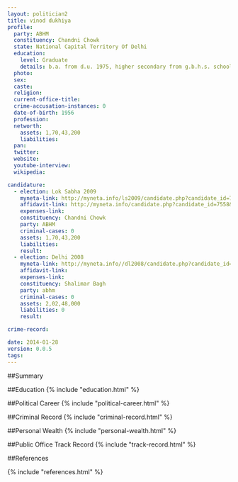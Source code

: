 ```yaml
---
layout: politician2
title: vinod dukhiya
profile: 
  party: ABHM
  constituency: Chandni Chowk
  state: National Capital Territory Of Delhi
  education: 
    level: Graduate
    details: b.a. from d.u. 1975, higher secondary from g.b.h.s. school pahargunj 1971-72
  photo: 
  sex: 
  caste: 
  religion: 
  current-office-title: 
  crime-accusation-instances: 0
  date-of-birth: 1956
  profession: 
  networth: 
    assets: 1,70,43,200
    liabilities: 
  pan: 
  twitter: 
  website: 
  youtube-interview: 
  wikipedia: 

candidature: 
  - election: Lok Sabha 2009
    myneta-link: http://myneta.info/ls2009/candidate.php?candidate_id=7558
    affidavit-link: http://myneta.info/candidate.php?candidate_id=7558&scan=original
    expenses-link: 
    constituency: Chandni Chowk 
    party: ABHM
    criminal-cases: 0
    assets: 1,70,43,200
    liabilities: 
    result:  
  - election: Delhi 2008
    myneta-link: http://myneta.info//dl2008/candidate.php?candidate_id=522
    affidavit-link: 
    expenses-link: 
    constituency: Shalimar Bagh 
    party: abhm
    criminal-cases: 0
    assets: 2,02,48,000
    liabilities: 0
    result:  

crime-record: 

date: 2014-01-28
version: 0.0.5
tags: 
---
```

##Summary


##Education
{% include "education.html" %}


##Political Career
{% include "political-career.html" %}


##Criminal Record
{% include "criminal-record.html" %}


##Personal Wealth
{% include "personal-wealth.html" %}


##Public Office Track Record
{% include "track-record.html" %}


##References


{% include "references.html" %}